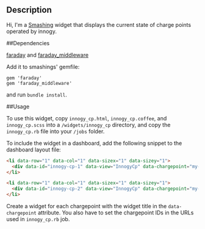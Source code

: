 ## Description

Hi, I'm a [Smashing](https://github.com/Smashing/smashing) widget that displays the current state of charge points operated by innogy.

##Dependencies

[faraday](https://github.com/lostisland/faraday) and [faraday_middleware](https://github.com/lostisland/faraday_middleware)

Add it to smashings' gemfile:

    gem 'faraday'
    gem 'faraday_middleware'

and run `bundle install`.

##Usage

To use this widget, copy `innogy_cp.html`, `innogy_cp.coffee`, and `innogy_cp.scss` into a `/widgets/innogy_cp` directory, and copy the `innogy_cp.rb` file into your `/jobs` folder.


To include the widget in a dashboard, add the following snippet to the dashboard layout file:


```html
<li data-row="1" data-col="1" data-sizex="1" data-sizey="1">
  <div data-id="innogy-cp-1" data-view="InnogyCp" data-chargepoint="my-chargepoint-id-1"></div>
</li>

<li data-row="1" data-col="1" data-sizex="1" data-sizey="1">
  <div data-id="innogy-cp-2" data-view="InnogyCp" data-chargepoint="my-chargepoint-id-2"></div>
</li>
```

Create a widget for each chargepoint with the widget title in the `data-chargepoint` attribute. You also have to set the chargepoint IDs in the URLs used in `innogy_cp.rb` job.
